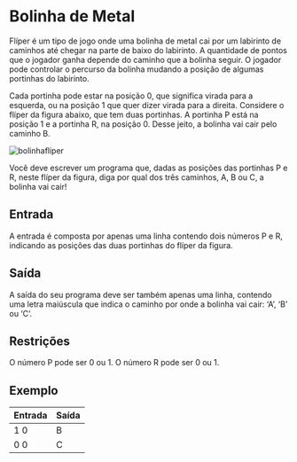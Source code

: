 # Bolinha de Metal

Flíper é um tipo de jogo onde uma bolinha de metal cai por um labirinto de caminhos até chegar na parte de baixo do labirinto. A quantidade de pontos que o jogador ganha depende do caminho que a bolinha seguir. O jogador pode controlar o percurso da bolinha mudando a posição de algumas portinhas do labirinto.

Cada portinha pode estar na posição 0, que significa virada para a esquerda, ou na posição 1 que quer dizer virada para a direita. Considere o flíper da figura abaixo, que tem duas portinhas. A portinha P está na posição 1 e a portinha R, na posição 0. Desse jeito, a bolinha vai cair pelo caminho B.

![bolinhafliper](https://github.com/gaabrieltorres7/congenial-code-challenges/assets/98062444/11f74c89-10c4-449d-9be3-a59eff99e7df)


Você deve escrever um programa que, dadas as posições das portinhas P e R, neste flíper da figura, diga por qual dos três caminhos, A, B ou C, a bolinha vai cair!

## Entrada

A entrada é composta por apenas uma linha contendo dois números P e R, indicando as posições das duas portinhas do flíper da figura.

## Saída

A saída do seu programa deve ser também apenas uma linha, contendo uma letra maiúscula que indica o caminho por onde a bolinha vai cair: ‘A’, ‘B’ ou ‘C’.

## Restrições

O número P pode ser 0 ou 1. O número R pode ser 0 ou 1.

## Exemplo

| Entrada | Saída |
| ------- | ----- |
| 1 0     | B     |
| 0 0     | C     |
